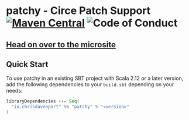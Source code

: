# patchy - Circe Patch Support [![Maven Central](https://maven-badges.herokuapp.com/maven-central/io.chrisdavenport/patchy_2.12/badge.svg)](https://maven-badges.herokuapp.com/maven-central/io.chrisdavenport/patchy_2.12) ![Code of Conduct](https://img.shields.io/badge/Code%20of%20Conduct-Scala-blue.svg)

## [Head on over to the microsite](https://ChristopherDavenport.github.io/patchy)

## Quick Start

To use patchy in an existing SBT project with Scala 2.12 or a later version, add the following dependencies to your
`build.sbt` depending on your needs:

```scala
libraryDependencies ++= Seq(
  "io.chrisdavenport" %% "patchy" % "<version>"
)
```
